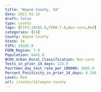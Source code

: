 ```yaml
---
title: "Wayne County, IA"
date: 2021-01-15
draft: false
type: county
tags: [FIPS:19185.0,FEMA:7.0,Non-core,Red]
categories: [IA]
County: Wayne County
State: IA
FIPS: 19185.0
FEMA_Region: 7.0
Population: 6441.0
NCHS_Urban_Rural_Classification: Non-core
Tests_in_prior_14_days: 133.0
Fourteen_day_test_rate_per_100000: 2065.0
Percent_Positivity_in_prior_14_days: 0.248
Level: Red
url: /states/IA/wayne-county
---
```



